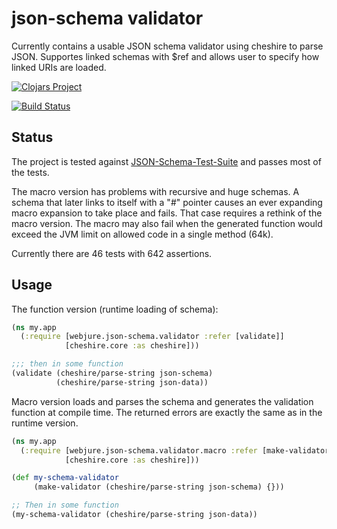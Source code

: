# json-schema validator

Currently contains a usable JSON schema validator using cheshire to parse JSON.
Supportes linked schemas with $ref and allows user to specify
how linked URIs are loaded.

[![Clojars Project](http://clojars.org/webjure/json-schema/latest-version.svg)](http://clojars.org/webjure/json-schema)

[![Build Status](https://travis-ci.org/tatut/json-schema.svg?branch=master)](https://travis-ci.org/tatut/json-schema)

## Status

The project is tested against [JSON-Schema-Test-Suite](https://github.com/json-schema-org/JSON-Schema-Test-Suite)
and passes most of the tests.

The macro version has problems with recursive and huge schemas.
A schema that later links to itself with a "#" pointer causes an ever expanding
macro expansion to take place and fails. That case requires a rethink of the
macro version. The macro may also fail when the generated function would exceed
the JVM limit on allowed code in a single method (64k).

Currently there are 46 tests with 642 assertions.


## Usage

The function version (runtime loading of schema):

```clojure
(ns my.app
  (:require [webjure.json-schema.validator :refer [validate]]
            [cheshire.core :as cheshire]))

;;; then in some function
(validate (cheshire/parse-string json-schema)
          (cheshire/parse-string json-data))

```

Macro version loads and parses the schema and generates the validation function at compile time.
The returned errors are exactly the same as in the runtime version.

```clojure
(ns my.app
  (:require [webjure.json-schema.validator.macro :refer [make-validator]]
            [cheshire.core :as cheshire]))

(def my-schema-validator
     (make-validator (cheshire/parse-string json-schema) {}))

;; Then in some function
(my-schema-validator (cheshire/parse-string json-data))
```

